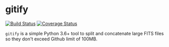 # gitify
[![Build Status](https://travis-ci.org/hover2pi/gitfit.svg?branch=master)](https://travis-ci.org/hover2pi/gitfit)
[![Coverage Status](https://coveralls.io/repos/github/hover2pi/gitfit/badge.svg?branch=master&service=github)](https://coveralls.io/github/hover2pi/gitfit?branch=master)

`gitify` is a simple Python 3.6+ tool to split and concatenate large FITS files so they don't exceed Github limit of 100MB.